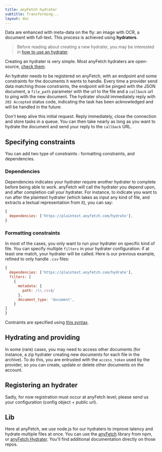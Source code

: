 ```yaml
---
title: anyFetch hydrater
subtitle: Transforming...
layout: doc
---
```

Data are enhanced with meta-data on the fly: an image with OCR, a document with full-text. This process is achieved using **hydraters**.

> Before reading about creating a new hydrater, you may be interested in [how to use an hydrater](/guides/using/hydrater.html).

Creating an hydrater is very simple. Most anyFetch hydraters are open-source, [check them](https://github.com/search?q=%40AnyFetch+hydrater).

An hydrater needs to be registered on anyFetch, with an endpoint and some constraints for the documents it wants to handle.
Every time a provider send data matching those constraints, the endpoint will be pinged with the JSON document, a `file_path` parameter with the url to the file and a `callback` url to ping with the new document.
The hydrater should immediately reply with `202 Accepted` status code, indicating the task has been acknowledged and will be handled in the future.

Don't keep alive this initial request. Reply immediately, close the connection and store tasks in a queue.
You can then take nearly as long as you want to hydrate the document and send your reply to the `callback` URL.

## Specifying constraints
You can add two type of constraints : formatting constraints, and dependencies.

### Dependencies
Dependencies indicates your hydrater require another hydrater to complete before being able to work. anyFetch will call the hydrater you depend upon, and after completion call your hydrater. For instance, to indicate you want to run after the plaintext hydrater (which takes as input any kind of file, and extracts a textual representation from it), you can say:

```javascript
{
  dependencies: ['https://plaintext.anyfetch.com/hydrate'],
}
```

### Formatting constraints
In most of the cases, you only want to run your hydrater on specific kind of file. You can specify multiple `filters` in your hydrater configuration: if at least one match, your hydrater will be called. Here is our previous example, refined to only handle `.csv` files:

```javascript
{
  dependencies: ['https://plaintext.anyfetch.com/hydrate'],
  filters: [
    {
      metadata: {
        path: /\\.csv$/
      },
      document_type: 'document',
    }
]
}
```

Contraints are specified using [this syntax](https://www.npmjs.org/package/match-constraints).

## Hydrating and providing
In some (rare) cases, you may need to access other documents (for instance, a zip hydrater creating new documents for each file in the archive). To do this, you are entrusted with the `access_token` used by the provider, so you can create, update or delete other documents on the account.

## Registering an hydrater
Sadly, for now registration must occur at anyFetch level; please send us your configuration (config object + public url).

## Lib
Here at anyFetch, we use node.js for our hydraters to improve latency and hydrate multiple files at once. You can use the [anyFetch](https://npmjs.org/package/anyfetch) library from npm, or [anyFetch Hydrater](https://npmjs.org/package/anyfetch-file-hydrater). You'll find additional documentation directly on those repos.
